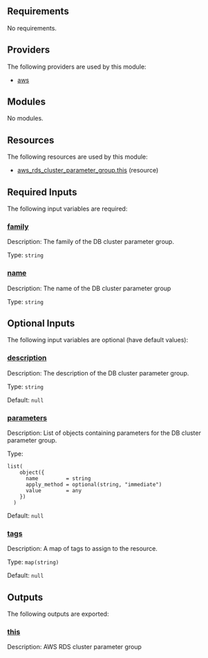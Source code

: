 <!-- BEGIN_TF_DOCS -->
## Requirements

No requirements.

## Providers

The following providers are used by this module:

- <a name="provider_aws"></a> [aws](#provider\_aws)

## Modules

No modules.

## Resources

The following resources are used by this module:

- [aws_rds_cluster_parameter_group.this](https://registry.terraform.io/providers/hashicorp/aws/latest/docs/resources/rds_cluster_parameter_group) (resource)

## Required Inputs

The following input variables are required:

### <a name="input_family"></a> [family](#input\_family)

Description: The family of the DB cluster parameter group.

Type: `string`

### <a name="input_name"></a> [name](#input\_name)

Description: The name of the DB cluster parameter group

Type: `string`

## Optional Inputs

The following input variables are optional (have default values):

### <a name="input_description"></a> [description](#input\_description)

Description: The description of the DB cluster parameter group.

Type: `string`

Default: `null`

### <a name="input_parameters"></a> [parameters](#input\_parameters)

Description: List of objects containing parameters for the DB cluster parameter group.

Type:

```hcl
list(
    object({
      name         = string
      apply_method = optional(string, "immediate")
      value        = any
    })
  )
```

Default: `null`

### <a name="input_tags"></a> [tags](#input\_tags)

Description: A map of tags to assign to the resource.

Type: `map(string)`

Default: `null`

## Outputs

The following outputs are exported:

### <a name="output_this"></a> [this](#output\_this)

Description: AWS RDS cluster parameter group
<!-- END_TF_DOCS -->